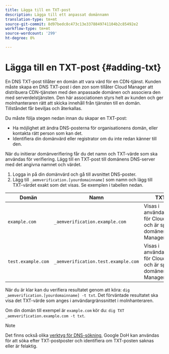 ```yaml
---
title: Lägga till en TXT-post
description: Lägga till ett anpassat domännamn
translation-type: tm+mt
source-git-commit: 8d97bedc8c473c13e3378849741104b2c85492e2
workflow-type: tm+mt
source-wordcount: '299'
ht-degree: 0%

---
```



# Lägga till en TXT-post {#adding-txt}

En DNS TXT-post tillåter en domän att vara värd för en CDN-tjänst. Kunden måste skapa en DNS TXT-post i den zon som tillåter Cloud Manager att distribuera CDN-tjänsten med den anpassade domänen och associera den med serverdelstjänsten. Den här associationen styrs helt av kunden och ger molnhanteraren rätt att skicka innehåll från tjänsten till en domän. Tillståndet får beviljas och återkallas.

Du måste följa stegen nedan innan du skapar en TXT-post:

* Ha möjlighet att ändra DNS-posterna för organisationens domän, eller kontakta rätt person som kan det.
* Identifiera din domänvärd eller registrator om du inte redan känner till den.

När du initierar domänverifiering får du det namn och TXT-värde som ska användas för verifiering. Lägg till en TXT-post till domänens DNS-server med det angivna namnet och värdet.

1. Logga in på din domänvärd och gå till avsnittet DNS-poster.
1. Lägg till `_aemverification.[yourdomainname]` som namn och lägg till TXT-värdet exakt som det visas.
Se exemplen i tabellen nedan.

| Domän | Namn | TXT-värde |
|--- |--- |---|
| `example.com` | `_aemverification.example.com` | Visas i användargränssnittet för Cloud Manager och är specifikt för domänen och Cloud Manager-miljön |
| `test.example.com` | `_aemverification.test.example.com` | Visas i användargränssnittet för Cloud Manager och är specifikt för domänen och Cloud Manager-miljön |

När du är klar kan du verifiera resultatet genom att köra: `dig _aemverification.[yourdomainname] -t txt`.
Det förväntade resultatet ska visa det TXT-värde som anges i användargränssnittet i molnhanteraren.

Om din domän till exempel är `example.com` kör du: `dig TXT _aemverification.example.com -t txt`.

>[!NOTE]
>Det finns också olika [verktyg för DNS-sökning](https://www.ultratools.com/tools/dnsLookup), Google DoH kan användas för att söka efter TXT-postposter och identifiera om TXT-posten saknas eller är felaktig.

